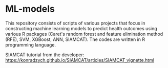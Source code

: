 # ML-models

This repository consists of scripts of various projects that focus in constructing machine learning models to predict health outcomes using various R packages (Caret's random forest and feature elimination method (RFE), SVM, XGBoost, ANN, SIAMCAT). The codes are written in R programming language. 

SIAMCAT tutorial from the developer: https://konradzych.github.io/SIAMCAT/articles/SIAMCAT_vignette.html
